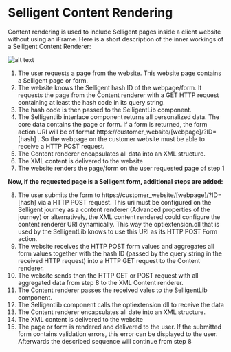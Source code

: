 # Selligent Content Rendering
Content rendering is used to include Selligent pages inside a client website without using an iFrame. Here is a short description of the inner workings of a Selligent Content Renderer:

![alt text](https://www.longtale.be/imgs/cr_info.png "Selligent Content Rendering Diagram")

1. The user requests a page from the website. This website page contains a Selligent page or form. 
2. The website knows the Selligent hash ID of the webpage/form. It requests the page from the Content renderer with a GET HTTP request containing at least the hash code in its query string. 
3. The hash code is then passed to the SelligentLib component. 
4. The Selligentlib interface component returns all personalized data. The core data contains the page or form. If a form is returned, the form action URI will be of format https://customer_website/[webpage]/?ID=[hash] . So the webpage on the customer website must be able to receive a HTTP POST request. 
5. The Content renderer encapsulates all data into an XML structure. 
6. The XML content is delivered to the website 
7. The website renders the page/form on the user requested page of step 1 

**Now, if the requested page is a Selligent form, additional steps are added:**

8. The user submits the form to https://customer_website/[webpage]/?ID=[hash] via a HTTP POST request. This uri must be configured on the Selligent journey as a content renderer (Advanced properties of the journey) or alternatively, the XML content rendered could configure the content renderer URI dynamically. This way the optiextension.dll that is used by the SelligentLib knows to use this URI as its HTTP POST Form action. 
9. The website receives the HTTP POST form values and aggregates all form values together with the hash ID (passed by the query string in the received HTTP request) into a HTTP GET request to the Content renderer. 
10. The website sends then the HTTP GET or POST request with all aggregated data from step 8 to the XML Content renderer. 
11. The Content renderer passes the received vales to the SelligentLib component. 
12. The Selligentlib component calls the optiextension.dll to receive the data 
13. The Content renderer encapsulates all date into an XML structure. 
14. The XML content is delivered to the website 
15. The page or form is rendered and delivered to the user. If the submitted form contains validation errors, this error can be displayed to the user. Afterwards the described sequence will continue from step 8 
